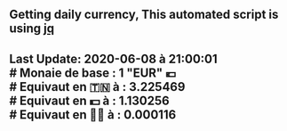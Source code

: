 ## Getting daily currency, This automated script is using [jq](https://stedolan.github.io/jq/)
## Last Update:  2020-06-08 à 21:00:01 </br># Monaie de base : 1 "EUR" 💶 </br> # Equivaut en 🇹🇳 à :  3.225469 </br> # Equivaut en 💵 à : 1.130256</br> # Equivaut en 🐱‍💻 à :  0.000116
